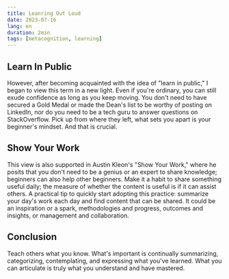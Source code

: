 ```yaml
---
title: Leanring Out Loud
date: 2023-07-16
lang: en
duration: 2min
tags: [metacognition, learning]
---
```


## Learn In Public

However, after becoming acquainted with the idea of "learn in public," I began to view this term in a new light. Even if you're ordinary, you can still exude confidence as long as you keep moving. You don't need to have secured a Gold Medal or made the Dean's list to be worthy of posting on LinkedIn, nor do you need to be a tech guru to answer questions on StackOverflow. Pick up from where they left, what sets you apart is your beginner's mindset. And that is crucial.

## Show Your Work

This view is also supported in Austin Kleon's "Show Your Work," where he posits that you don't need to be a genius or an expert to share knowledge; beginners can also help other beginners. Make it a habit to share something useful daily; the measure of whether the content is useful is if it can assist others. A practical tip to quickly start adopting this practice: summarize your day's work each day and find content that can be shared. It could be an inspiration or a spark, methodologies and progress, outcomes and insights, or management and collaboration.

## Conclusion

Teach others what you know. What's important is continually summarizing, categorizing, contemplating, and expressing what you've learned. What you can articulate is truly what you understand and have mastered.
